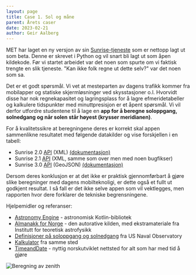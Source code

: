 ```yaml
---
layout: page
title: Case 1. Sol og måne
parent: Årets caser
date: 2023-02-21
author: Geir Aalberg
---
```


MET har laget en ny versjon av sin [Sunrise-tjeneste](/general) som er nettopp
lagt ut som beta. Denne er skrevet i Python og vil snart bli lagt ut som åpen
kildekode. Før vi startet arbeidet var det noen som spurte om vi faktisk trengte
en slik tjeneste. "Kan ikke folk regne ut dette selv?" var det noen som sa.

Det er et godt spørsmål. Vi vet at mesteparten av dagens trafikk kommer fra
mobilapper og statiske skjermløsninger ved skysstasjoner o.l. Hvorvidt disse har
nok regnekapasitet og lagringsplass for å lagre efmeridetabeller og kalkulere
tidspunkter med minuttpresisjon er et åpent spørsmål. Vi vil derfor utfordre
studentene til å lage en **app for å beregne soloppgang, solnedgang og når solen
står høyest (krysser meridianen)**.

For å kvalitetssikre at beregningene deres er korrekt skal appen sammenlikne
resultatet med følgende datakilder og vise forskjellen i en tabell:

- Sunrise 2.0 [API](/general) (XML) [(dokumentasjon)](https://docs.api.met.no/doc/sunrise/astro)
- Sunrise 2.1 [API](/general) (XML, samme som over men med noen bugfikser)
- Sunrise 3.0 [API](/general) (GeoJSON) [(dokumentasjon)](https://docs.api.met.no/doc/sunrise/celestial)

Dersom deres konklusjon er at det ikke er praktisk gjennomførbart å gjøre slike
beregninger med dagens mobilteknoligi, er dette også et fullt ut godkjent resultat.
I så fall er det ikke selve appen som vil vektlegges, men rapporten hvor dere forklarer
de tekniske begrensningene.

Hjelpemidler og referanser:

- [Astronomy Engine](https://github.com/cosinekitty/astronomy/tree/master/source/kotlin) - astronomisk Kotlin-bibliotek
- [Almanakk for Norge](https://www.mn.uio.no/astro/tjenester/publikum/almanakken/) - den autorative kilden, med ekstramateriale fra Institutt for teoretisk astrofysikk
- [Definisjoner på soloppgang og solnedgang](https://aa.usno.navy.mil/faq/RST_defs) fra US Naval Observatory
- [Kalkulator](https://aa.usno.navy.mil/data/RS_OneDay) fra samme sted
- [TimeandDate](https://www.timeanddate.no/astronomi/) - nyttig norskutviklet nettsted for alt som har med tid å gjøre

![Beregning av zenith](/images/examples/zenith.png)
